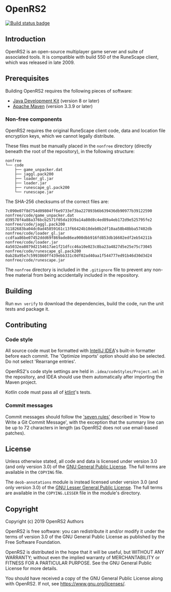 # OpenRS2

[![Build status badge](https://build.openrs2.dev/buildStatus/icon?job=openrs2&build=lastCompleted)](https://build.openrs2.dev/job/openrs2/)

## Introduction

OpenRS2 is an open-source multiplayer game server and suite of associated
tools. It is compatible with build 550 of the RuneScape client, which was
released in late 2009.

## Prerequisites

Building OpenRS2 requires the following pieces of software:

* [Java Development Kit][jdk] (version 8 or later)
* [Apache Maven][maven] (version 3.3.9 or later)

### Non-free components

OpenRS2 requires the original RuneScape client code, data and location file
encryption keys, which we cannot legally distribute.

These files must be manually placed in the `nonfree` directory (directly
beneath the root of the repository), in the following structure:

```
nonfree
└── code
    ├── game_unpacker.dat
    ├── jaggl.pack200
    ├── loader_gl.jar
    ├── loader.jar
    ├── runescape_gl.pack200
    └── runescape.jar
```

The SHA-256 checksums of the correct files are:

```
7c090e07f8d754d09804ff6e9733ef3ba227893b6b639436db90977b39122590  nonfree/code/game_unpacker.dat
d39578f4a88a376bcb2571f05da1939a14a80d8c4ed89a4eb172d9e525795fe2  nonfree/code/jaggl.pack200
31182683ba04dc0ad45859161c13f66424b10deb0b2df10aa58b48bba57402db  nonfree/code/loader_gl.jar
ccdfaa86be07452ddd69f869ade86ea900dbb916fd853db16602edf2eb54211b  nonfree/code/loader.jar
4a5032ea8079d2154617ae1f21dfcc46a10e023c8ba23a4827d5e25e75c73045  nonfree/code/runescape_gl.pack200
0ab28a95e7c5993860ff439ebb331c0df02ad40aa1f544777ed91b46d30d3d24  nonfree/code/runescape.jar
```

The `nonfree` directory is included in the `.gitignore` file to prevent any
non-free material from being accidentally included in the repository.

## Building

Run `mvn verify` to download the dependencies, build the code, run the unit
tests and package it.

## Contributing

### Code style

All source code must be formatted with [IntelliJ IDEA][idea]'s built-in
formatter before each commit. The 'Optimize imports' option should also be
selected. Do not select 'Rearrange entries'.

OpenRS2's code style settings are held in `.idea/codeStyles/Project.xml` in the
repository, and IDEA should use them automatically after importing the Maven
project.

Kotlin code must pass all of [ktlint][ktlint]'s tests.

### Commit messages

Commit messages should follow the ['seven rules'][commitmsg] described in
'How to Write a Git Commit Message', with the exception that the summary line
can be up to 72 characters in length (as OpenRS2 does not use email-based
patches).

## License

Unless otherwise stated, all code and data is licensed under version 3.0 (and
only version 3.0) of the [GNU General Public License][gpl]. The full terms are
available in the `COPYING` file.

The `deob-annotations` module is instead licensed under version 3.0 (and only
version 3.0) of the [GNU Lesser General Public License][lgpl]. The full terms
are available in the `COPYING.LESSER` file in the module's directory.

## Copyright

Copyright (c) 2019 OpenRS2 Authors

OpenRS2 is free software: you can redistribute it and/or modify it under the
terms of version 3.0 of the GNU General Public License as published by the Free
Software Foundation.

OpenRS2 is distributed in the hope that it will be useful, but WITHOUT ANY
WARRANTY; without even the implied warranty of MERCHANTABILITY or FITNESS FOR A
PARTICULAR PURPOSE. See the GNU General Public License for more details.

You should have received a copy of the GNU General Public License along with
OpenRS2. If not, see <https://www.gnu.org/licenses/>.

[commitmsg]: https://chris.beams.io/posts/git-commit/#seven-rules
[gpl]: https://www.gnu.org/licenses/gpl-3.0.html
[idea]: https://www.jetbrains.com/idea/
[jdk]: https://jdk.java.net/
[ktlint]: https://github.com/pinterest/ktlint#readme
[lgpl]: https://www.gnu.org/licenses/lgpl-3.0.html
[maven]: https://maven.apache.org/
